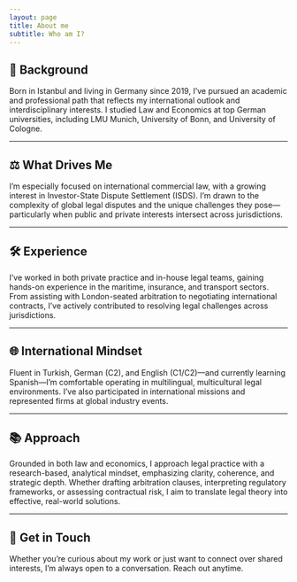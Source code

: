 ```yaml
---
layout: page
title: About me
subtitle: Who am I?
---
```

## 📍 Background  
Born in Istanbul and living in Germany since 2019, I’ve pursued an academic and professional path that reflects my international outlook and interdisciplinary interests. I studied Law and Economics at top German universities, including LMU Munich, University of Bonn, and University of Cologne.

---

## ⚖️ What Drives Me  
I’m especially focused on international commercial law, with a growing interest in Investor-State Dispute Settlement (ISDS). I’m drawn to the complexity of global legal disputes and the unique challenges they pose—particularly when public and private interests intersect across jurisdictions.

---

## 🛠️ Experience  
I’ve worked in both private practice and in-house legal teams, gaining hands-on experience in the maritime, insurance, and transport sectors. From assisting with London-seated arbitration to negotiating international contracts, I’ve actively contributed to resolving legal challenges across jurisdictions.

---

## 🌐 International Mindset  
Fluent in Turkish, German (C2), and English (C1/C2)—and currently learning Spanish—I’m comfortable operating in multilingual, multicultural legal environments. I’ve also participated in international missions and represented firms at global industry events.

---

## 📚 Approach  
Grounded in both law and economics, I approach legal practice with a research-based, analytical mindset, emphasizing clarity, coherence, and strategic depth. Whether drafting arbitration clauses, interpreting regulatory frameworks, or assessing contractual risk, I aim to translate legal theory into effective, real-world solutions.

---

## 📩 Get in Touch  
Whether you’re curious about my work or just want to connect over shared interests, I’m always open to a conversation. Reach out anytime.
